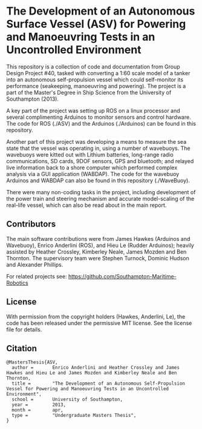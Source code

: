 # The Development of an Autonomous Surface Vessel (ASV) for Powering and Manoeuvring Tests in an Uncontrolled Environment

This repository is a collection of code and documentation from Group Design Project #40, tasked with converting a 1:60 scale model of a tanker into an autonomous self-propulsion vessel which could self-monitor its performance (seakeeping, manoeuvring and powering). The project is a part of the Master's Degree in Ship Science from the University of Southampton (2013).

A key part of the project was setting up ROS on a linux processor and several complimenting Arduinos to monitor sensors and control hardware. The code for ROS (./ASV) and the Arduinos (./Arduinos) can be found in this repository.

Another part of this project was developing a means to measure the sea state that the vessel was operating in, using a number of wavebuoys. The wavebuoys were kitted out with Lithium batteries, long-range radio communications, SD cards, 9DOF sensors, GPS and bluetooth; and relayed live information back to a shore computer which performed complex analysis via a GUI application (WABDAP). The code for the wavebuoy Arduinos and WABDAP can also be found in this repository (./WaveBuoy).

There were many non-coding tasks in the project, including development of the power train and steering mechanism and accurate model-scaling of the real-life vessel, which can also be read about in the main report.

## Contributors

The main software contributions were from James Hawkes (Arduinos and Wavebuoy), Enrico Anderlini (ROS), and Hieu Le (Rudder Arduinos); heavily assisted by Heather Crossley, Kimberley Neale, James Mozden and Ben Thornton. The supervisory team were Stephen Turnock, Dominic Hudson and Alexander Phillips.

For related projects see: https://github.com/Southampton-Maritime-Robotics

## License

With permission from the copyright holders (Hawkes, Anderlini, Le), the code has been released under the permissive MIT license. See the license file for details.

## Citation

```
@MastersThesis{ASV,
  author =       Enrico Anderlini and Heather Crossley and James Hawkes and Hieu Le and James Mozden and Kimberley Neale and Ben Thornton,
  title =        "The Development of an Autonomous Self-Propulsion Vessel for Powering and Manoeuvring Tests in an Uncontrolled Environment",
  school =       University of Southampton,
  year =         2013,
  month =        apr,
  type =         "Undergraduate Masters Thesis",
}
```